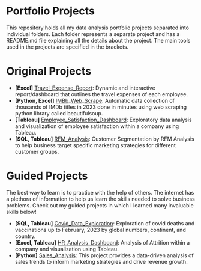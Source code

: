 # Portfolio Projects
This repository holds all my data analysis portfolio projects separated into individual folders. Each folder represents a separate project and has a README.md file explaining all the details about the project. The main tools used in the projects are specified in the brackets.

# Original Projects
* **[Excel]** [Travel_Expense_Report](https://github.com/sbadrieva/PortfolioProjects/tree/main/Travel_Expense_Report): Dynamic and interactive report/dashboard that outlines the travel expenses of each employee.
* **[Python, Excel]** [IMBb_Web_Scrape](https://github.com/sbadrieva/PortfolioProjects/tree/main/IMDb_Data_Collection_Webscrape): Automatic data collection of thousands of IMDb titles in 2023 done in minutes using web scraping python library called beautifulsoup.
* **[Tableau]** [Employee_Satisfaction_Dashboard](https://github.com/sbadrieva/PortfolioProjects/tree/main/Employee_Satisfaction_Dashboard
): Exploratory data analysis and visualization of employee satisfaction within a company using Tableau.
* **[SQL, Tableau]** [RFM_Analysis](https://github.com/sbadrieva/PortfolioProjects/tree/main/Customer_RFM_Analysis): Customer Segmentation by RFM Analysis to help business target specific marketing strategies for different customer groups. 


# Guided Projects
The best way to learn is to practice with the help of others. The internet has a plethora of information to help us learn the skills needed to solve business problems. Check out my guided projects in which I learned many invaluable skills below!
* **[SQL, Tableau]** [Covid_Data_Exploration](https://github.com/sbadrieva/PortfolioProjects/tree/main/Covid_Data_Exploration): Exploration of covid deaths and vaccinations up to February, 2023 by global numbers, continent, and country. 
* **[Excel, Tableau]** [HR_Analysis_Dashboard](https://github.com/sbadrieva/PortfolioProjects/tree/main/HR_Analysis_Dashboard): Analysis of Attrition within a company and visualization using Tableau.
* **[Python]** [Sales_Analysis](https://github.com/sbadrieva/PortfolioProjects/tree/main/Sales_Analysis): This project provides a data-driven analysis of sales trends to inform marketing strategies and drive revenue growth.

